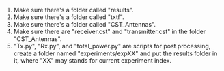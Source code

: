 1. Make sure there's a folder called "results".
2. Make sure there's a folder called "txtf".
3. Make sure there's a folder called "CST_Antennas".
4. Make sure there are "receiver.cst" and "transmitter.cst" in the folder "CST_Antennas".
5. "Tx.py", "Rx.py", and "total_power.py" are scripts for post processing, create a folder named "experiments/expXX" and put the results folder in it, where "XX" may stands for current experiment index.
